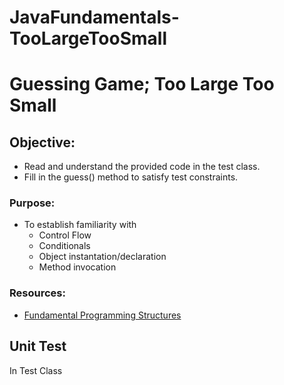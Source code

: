 # JavaFundamentals-TooLargeTooSmall

# Guessing Game; Too Large Too Small

## **Objective:**
* Read and understand the provided code in the test class.
* Fill in the guess() method to satisfy test constraints.

### **Purpose:**
* To establish familiarity with
    * Control Flow
    * Conditionals
    * Object instantation/declaration
    * Method invocation

### **Resources:**
* [Fundamental Programming Structures](https://zipcoder.github.io/reveal-slides/fundament-programing-stuctures.html#/)

## Unit Test
In Test Class
